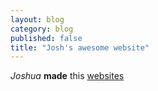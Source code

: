 ```yaml
---
layout: blog
category: blog
published: false
title: "Josh's awesome website"
---
```


_Joshua_ **made** this [websites](http://st-peters-001.github.io/blog/2014/07/10/Working-Bee/)


